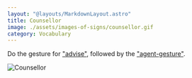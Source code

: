 ```yaml
---
layout: "@layouts/MarkdownLayout.astro"
title: Counsellor
image: ./assets/images-of-signs/counsellor.gif
category: Vocabulary
---
```


Do the gesture for ["advise"](./advise),
followed by the ["agent-gesture"](../resources/definitions#agent-gesture).

![Counsellor](@signs/counsellor.gif)
